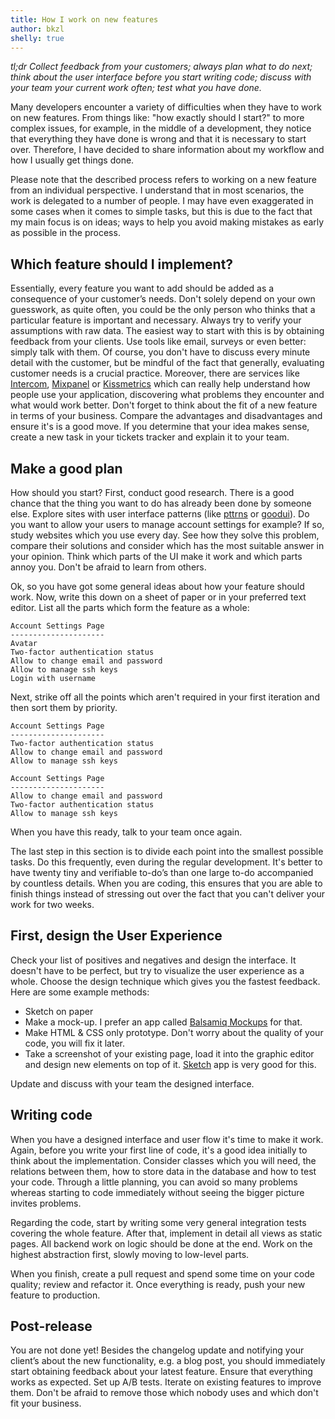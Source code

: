 ```yaml
---
title: How I work on new features
author: bkzl
shelly: true
---
```


*tl;dr Collect feedback from your customers; always plan what to do next; think about the user interface before you start writing code; discuss with your team your current work often; test what you have done.*

Many developers encounter a variety of difficulties when they have to work on new features. From things like: "how exactly should I start?" to more complex issues, for example, in the middle of a development, they notice that everything they have done is wrong and that it is necessary to start over. Therefore, I have decided to share information about my workflow and how I usually get things done.

Please note that the described process refers to working on a new feature from an individual perspective. I understand that in most scenarios, the work is delegated to a number of people. I may have even exaggerated in some cases when it comes to simple tasks, but this is due to the fact that my main focus is on ideas; ways to help you avoid making mistakes as early as possible in the process.

## Which feature should I implement?

Essentially, every feature you want to add should be added as a consequence of your customer’s needs. Don't solely depend on your own guesswork, as quite often, you could be the only person who thinks that a particular feature is important and necessary. Always try to verify your assumptions with raw data. The easiest way to start with this is by obtaining feedback from your clients. Use tools like email, surveys or even better: simply talk with them. Of course, you don't have to discuss every minute detail with the customer, but be mindful of the fact that generally, evaluating customer needs is a crucial practice. Moreover, there are services like [Intercom][intercom], [Mixpanel][mixpanel] or [Kissmetrics][kissmetrics] which can really help understand how people use your application, discovering what problems they encounter and what would work better. Don't forget to think about the fit of a new feature in terms of your business. Compare the advantages and disadvantages and ensure it's is a good move. If you determine that your idea makes sense, create a new task in your tickets tracker and explain it to your team.

## Make a good plan

How should you start? First, conduct good research. There is a good chance that the thing you want to do has already been done by someone else. Explore sites with user interface patterns (like [pttrns][pttrns] or [goodui][goodui]). Do you want to allow your users to manage account settings for example? If so, study websites which you use every day. See how they solve this problem, compare their solutions and consider which has the most suitable answer in your opinion. Think which parts of the UI make it work and which parts annoy you. Don't be afraid to learn from others.

Ok, so you have got some general ideas about how your feature should work. Now, write this down on a sheet of paper or in your preferred text editor. List all the parts which form the feature as a whole:

```
Account Settings Page
---------------------
Avatar
Two-factor authentication status
Allow to change email and password
Allow to manage ssh keys
Login with username
```

Next, strike off all the points which aren't required in your first iteration and then sort them by priority.

```
Account Settings Page
---------------------
Two-factor authentication status
Allow to change email and password
Allow to manage ssh keys
```

```
Account Settings Page
---------------------
Allow to change email and password
Two-factor authentication status
Allow to manage ssh keys
```

When you have this ready, talk to your team once again.

The last step in this section is to divide each point into the smallest possible tasks. Do this frequently, even during the regular development. It's better to have twenty tiny and verifiable to-do’s than one large to-do accompanied by countless details. When you are coding, this ensures that you are able to finish things instead of stressing out over the fact that you can't deliver your work for two weeks.

## First, design the User Experience

Check your list of positives and negatives and design the interface. It doesn't have to be perfect, but try to visualize the user experience as a whole. Choose the design technique which gives you the fastest feedback. Here are some example methods:

- Sketch on paper
- Make a mock-up. I prefer an app called [Balsamiq Mockups][balsamiq-mockups] for that.
- Make HTML & CSS only prototype. Don't worry about the quality of your code, you will fix it later.
- Take a screenshot of your existing page, load it into the graphic editor and design new elements on top of it. [Sketch][sketch] app is very good for this.

Update and discuss with your team the designed interface.

## Writing code

When you have a designed interface and user flow it's time to make it work. Again, before you write your first line of code, it's a good idea initially to think about the implementation. Consider classes which you will need, the relations between them, how to store data in the database and how to test your code. Through a little planning, you can avoid so many problems whereas starting to code immediately without seeing the bigger picture invites problems.

Regarding the code, start by writing some very general integration tests covering the whole feature. After that, implement in detail all views as static pages. All backend work on logic should be done at the end. Work on the highest abstraction first, slowly moving to low-level parts.

When you finish, create a pull request and spend some time on your code quality; review and refactor it. Once everything is ready, push your new feature to production.

## Post-release

You are not done yet! Besides the changelog update and notifying your client’s about the new functionality, e.g. a blog post, you should immediately start obtaining feedback about your latest feature. Ensure that everything works as expected. Set up A/B tests. Iterate on existing features to improve them. Don't be afraid to remove those which nobody uses and which don't fit your business.

[intercom]: https://www.intercom.io
[mixpanel]: https://mixpanel.com
[kissmetrics]: https://www.kissmetrics.com/
[pttrns]: http://pttrns.com/
[goodui]: https://www.goodui.org/
[balsamiq-mockups]: https://balsamiq.com/products/mockups/
[sketch]: http://bohemiancoding.com/sketch/
